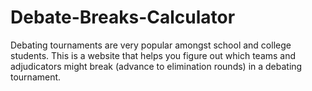 # Debate-Breaks-Calculator
Debating tournaments are very popular amongst school and college students. This is a website that helps you figure out which teams and adjudicators might break (advance to elimination rounds) in a debating tournament.
